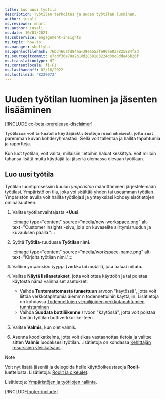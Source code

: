 ```yaml
---
title: Luo uusi työtila
description: Työtilan tarkoitus ja uuden työtilan luominen.
author: jusali
ms.reviewer: mhart
ms.author: jusali
ms.date: 10/01/2021
ms.subservice: engagement-insights
ms.topic: how-to
ms.manager: shellyha
ms.openlocfilehash: 76b3466afd84aa439ea55afe90ae037825884f2d
ms.sourcegitcommit: e7cdf36a78a2b1dd2850183224d39c8dde46b26f
ms.translationtype: HT
ms.contentlocale: fi-FI
ms.lasthandoff: 02/16/2022
ms.locfileid: "8229073"
---
```

# <a name="create-a-new-workspace-and-add-members"></a>Uuden työtilan luominen ja jäsenten lisääminen

[!INCLUDE [cc-beta-prerelease-disclaimer](includes/cc-beta-prerelease-disclaimer.md)]

Työtilassa voit tarkastella käyttäjäaktiviteetteja reaaliaikaisesti, jotta saat paremman kuvan kohderyhmästäsi. Siellä voit tallentaa ja hallita tapahtumia ja raportteja.

Kun luot työtilan, voit valita, millaisiin tietoihin haluat keskittyä. Voit milloin tahansa lisätä muita käyttäjiä tai jäseniä olemassa olevaan työtilaan. 

## <a name="create-a-new-workspace"></a>Luo uusi työtila

Työtilan luontiprosessiin kuuluu *ympäristön* määrittäminen järjestelemään työtilasi. Ympäristö on tila, joka voi sisältää yhden tai useamman työtilan. Ympäristön avulla voit hallita työtilojasi ja yhteyksiäsi kohdeyleisötietojen ominaisuuteen.

1. Valitse työtilanvaihtajasta **+Uusi**.

   :::image type="content" source="media/new-workspace.png" alt-text="Customer Insights -sivu, jolla on kuvaselite siirtymisruudun ja kuvauksen päällä.":::

1. Syötä **Työtila**-ruudussa **Työtilan nimi**.

   :::image type="content" source="media/workspace-name.png" alt-text="Kirjoita työtilan nimi.":::

1. Valitse ympäristön tyyppi (verkko tai mobiili), jota haluat mitata.

1. Valitse **Näytä lisäasetukset**, jotta voit ottaa käyttöön ja tai poistaa käytöstä nämä valinnaiset asetukset:

   - Vaihda **Tuntemattomasta tunnettuun** arvoon "käytössä", jotta voit liittää verkkotaphtumia aiemmin todennettuihin käyttäjiin. Lisätietoja on kohdassa [Todennettujen vierailijoiden verkkotapahtumien tunnistaminen](unknown-to-known.md)
   - Vaihda **Suodata bottiliikenne** arvoon "käytössä", jotta voit poistaa tämän työtilan bottiverkkoliikenteen. 

1. Valitse **Valmis**, kun olet valmis. 

1. Asenna koodikatkelma, jotta voit alkaa vastaanottaa tietoja ja valitse sitten **Valmis** luodaksesi työtilan. Lisätietoja on kohdassa [Kehittäjän resurssien yleiskatsaus](developer-resources.md).

> [!NOTE]
> Voit nyt lisätä jäseniä ja delegoida heille käyttöoikeustasoja **Rooli**-luettelosta. Lisätietoja: [Roolit ja oikeudet](user-roles.md). 

Lisätietoja: [Ympäristöjen ja työtilojen hallinta](manage-environments-workspaces.md).


[!INCLUDE[footer-include](../includes/footer-banner.md)]
